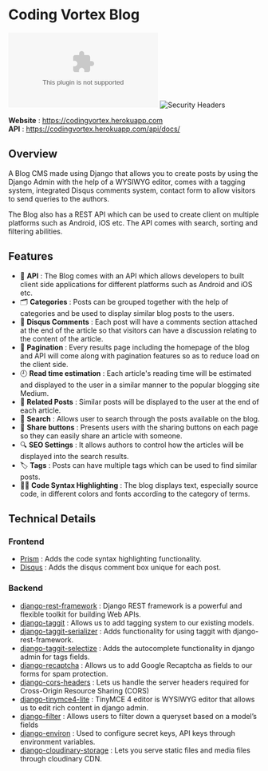 # Coding Vortex Blog


![Website Status](https://img.shields.io/website/https/codingvortex.herokuapp.com?down_color=lightgrey&down_message=offline&style=flat-square&up_color=blue&up_message=online)
![Security Headers](https://img.shields.io/security-headers?style=flat-square&url=https%3A%2F%2Fcodingvortex.herokuapp.com)

**Website** : https://codingvortex.herokuapp.com  
**API** : https://codingvortex.herokuapp.com/api/docs/

## Overview
A Blog CMS made using Django that allows you to create posts by using the Django Admin with the help of a WYSIWYG editor, comes with a tagging system, integrated Disqus comments system, contact form to allow visitors to send queries to the authors. 

The Blog also has a REST API which can be used to create client on multiple platforms such as Android, iOS etc. The API comes with search, sorting and filtering abilities.

## Features
- 🤖 **API** : The Blog comes with an API which allows developers to built client side applications for different platforms such as Android and iOS etc.
- 🗂️ **Categories** : Posts can be grouped together with the help of categories and be used to display similar blog posts to the users.
- 💬 **Disqus Comments** : Each post will have a comments section attached at the end of the article so that visitors can have a discussion relating to the content of the article.
- 📄 **Pagination** : Every results page including the homepage of the blog and API will come along with pagination features so as to reduce load on the client side.
- 🕘 **Read time estimation** : Each article's reading time will be estimated and displayed to the user in a similar manner to the popular blogging site Medium.
- 📰 **Related Posts** : Similar posts will be displayed to the user at the end of each article.
- 🔎 **Search** : Allows user to search through the posts available on the blog.
- 🔗 **Share buttons** : Presents users with the sharing buttons on each page so they can easily share an article with someone. 
- 🔍 **SEO Settings** : It allows authors to control how the articles will be displayed into the search results. 
- 🏷️ **Tags** : Posts can have multiple tags which can be used to find similar posts. 
- 👨‍💻 **Code Syntax Highlighting** : The blog displays text, especially source code, in different colors and fonts according to the category of terms.

## Technical Details

### Frontend
- [Prism](https://prismjs.com/) :  Adds the code syntax highlighting functionality.
- [Disqus](https://disqus.com/) : Adds the disqus comment box unique for each post.

### Backend
- [django-rest-framework](https://www.django-rest-framework.org/) : Django REST framework is a powerful and flexible toolkit for building Web APIs.
- [django-taggit](https://github.com/jazzband/django-taggit) : Allows us to add tagging system to our existing models.
- [django-taggit-serializer](https://github.com/glemmaPaul/django-taggit-serializer) : Adds functionality for using taggit with django-rest-framework.
- [django-taggit-selectize](https://github.com/chhantyal/taggit-selectize) : Adds the autocomplete functionality in django admin for tags fields.
- [django-recaptcha](https://github.com/praekelt/django-recaptcha) : Allows us to add Google Recaptcha as fields to our forms for spam protection.
- [django-cors-headers](https://github.com/adamchainz/django-cors-headers) : Lets us handle the server headers required for Cross-Origin Resource Sharing (CORS)
- [django-tinymce4-lite](https://github.com/romanvm/django-tinymce4-lite) : TinyMCE 4 editor is WYSIWYG editor that allows us to edit rich content in django admin.
- [django-filter](https://django-filter.readthedocs.io/en/master/) : Allows users to filter down a queryset based on a model’s fields
- [django-environ](https://github.com/joke2k/django-environ) : Used to configure secret keys, API keys through environment variables.
- [django-cloudinary-storage](https://github.com/klis87/django-cloudinary-storage) : Lets you serve static files and media files through cloudinary CDN.